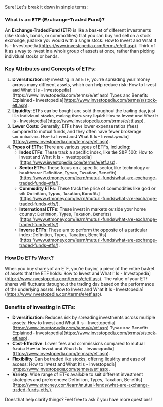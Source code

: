 Sure! Let's break it down in simple terms:

### What is an ETF (Exchange-Traded Fund)?

An **Exchange-Traded Fund (ETF)** is like a basket of different investments (like stocks, bonds, or commodities) that you can buy and sell on a stock exchange, just like you would with a single stock: How to Invest and What It Is - Investopedia](https://www.investopedia.com/terms/e/etf.asp). Think of it as a way to invest in a whole group of assets at once, rather than picking individual stocks or bonds.

### Key Attributes and Concepts of ETFs:

1. **Diversification**: By investing in an ETF, you're spreading your money across many different assets, which can help reduce risk: How to Invest and What It Is - Investopedia](https://www.investopedia.com/terms/e/etf.asp) Types and Benefits Explained - Investopedia](https://www.investopedia.com/terms/s/stock-etf.asp).
2. **Liquidity**: ETFs can be bought and sold throughout the trading day, just like individual stocks, making them very liquid: How to Invest and What It Is - Investopedia](https://www.investopedia.com/terms/e/etf.asp).
3. **Lower Costs**: Generally, ETFs have lower expense ratios (fees) compared to mutual funds, and they often have fewer brokerage commissions: How to Invest and What It Is - Investopedia](https://www.investopedia.com/terms/e/etf.asp).
4. **Types of ETFs**: There are various types of ETFs, including:
   - **Index ETFs**: These track a specific index, like the S&P 500: How to Invest and What It Is - Investopedia](https://www.investopedia.com/terms/e/etf.asp).
   - **Sector ETFs**: These focus on a specific sector, like technology or healthcare: Definition, Types, Taxation, Benefits](https://www.etmoney.com/learn/mutual-funds/what-are-exchange-traded-funds-etfs/).
   - **Commodity ETFs**: These track the price of commodities like gold or oil: Definition, Types, Taxation, Benefits](https://www.etmoney.com/learn/mutual-funds/what-are-exchange-traded-funds-etfs/).
   - **International ETFs**: These invest in markets outside your home country: Definition, Types, Taxation, Benefits](https://www.etmoney.com/learn/mutual-funds/what-are-exchange-traded-funds-etfs/).
   - **Inverse ETFs**: These aim to perform the opposite of a particular index: Definition, Types, Taxation, Benefits](https://www.etmoney.com/learn/mutual-funds/what-are-exchange-traded-funds-etfs/).

### How Do ETFs Work?

When you buy shares of an ETF, you're buying a piece of the entire basket of assets that the ETF holds: How to Invest and What It Is - Investopedia](https://www.investopedia.com/terms/e/etf.asp). The value of your ETF shares will fluctuate throughout the trading day based on the performance of the underlying assets: How to Invest and What It Is - Investopedia](https://www.investopedia.com/terms/e/etf.asp).

### Benefits of Investing in ETFs:

- **Diversification**: Reduces risk by spreading investments across multiple assets: How to Invest and What It Is - Investopedia](https://www.investopedia.com/terms/e/etf.asp) Types and Benefits Explained - Investopedia](https://www.investopedia.com/terms/s/stock-etf.asp).
- **Cost-Effective**: Lower fees and commissions compared to mutual funds: How to Invest and What It Is - Investopedia](https://www.investopedia.com/terms/e/etf.asp).
- **Flexibility**: Can be traded like stocks, offering liquidity and ease of access: How to Invest and What It Is - Investopedia](https://www.investopedia.com/terms/e/etf.asp).
- **Variety**: Wide range of ETFs available to suit different investment strategies and preferences: Definition, Types, Taxation, Benefits](https://www.etmoney.com/learn/mutual-funds/what-are-exchange-traded-funds-etfs/).

Does that help clarify things? Feel free to ask if you have more questions!
